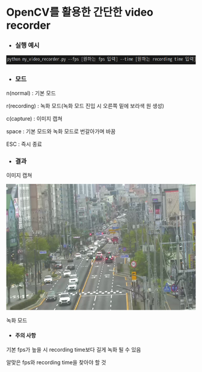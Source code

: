 # OpenCV를 활용한 간단한 video recorder

- ### 실행 예시

<img src="./실행 예시.png" alt="image1"/>

- ### 모드

n(normal) : 기본 모드

r(recording) : 녹화 모드(녹화 모드 진입 시 오른쪽 밑에 보라색 원 생성)

c(capture) : 이미지 캡쳐

space : 기본 모드와 녹화 모드로 번갈아가며 바꿈

ESC : 즉시 종료

- ### 결과
이미지 캡쳐

<img src="./이미지 캡쳐 예시.png" alt="image1"/>

녹화 모드



- #### 주의 사항

기본 fps가 높을 시 recording time보다 길게 녹화 될 수 있음

알맞은 fps와 recording time을 찾아야 할 것

